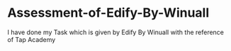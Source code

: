 # Assessment-of-Edify-By-Winuall
I have done my Task which is given by Edify By Winuall with the reference of Tap Academy 

